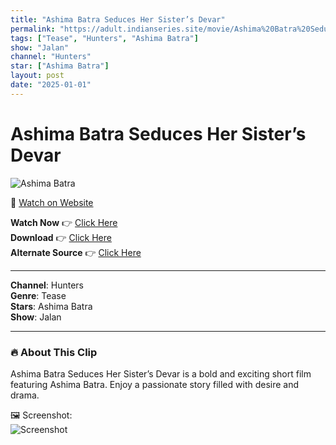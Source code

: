 ```yaml
---
title: "Ashima Batra Seduces Her Sister’s Devar"
permalink: "https://adult.indianseries.site/movie/Ashima%20Batra%20Seduces%20Her%20Sister%E2%80%99s%20Devar"
tags: ["Tease", "Hunters", "Ashima Batra"]
show: "Jalan"
channel: "Hunters"
star: ["Ashima Batra"]
layout: post
date: "2025-01-01"
---
```


# Ashima Batra Seduces Her Sister’s Devar

![Ashima Batra](https://shorts.desisins.com/wp-content/uploads/2024/04/Ashima-Batra-DesiSins.com_.jpg)

🔗 [Watch on Website](https://adult.indianseries.site/movie/Ashima%20Batra%20Seduces%20Her%20Sister%E2%80%99s%20Devar)

**Watch Now** 👉 [Click Here](https://adult.indianseries.site/movie/Ashima%20Batra%20Seduces%20Her%20Sister%E2%80%99s%20Devar)  
**Download** 👉 [Click Here](https://adult.indianseries.site/movie/Ashima%20Batra%20Seduces%20Her%20Sister%E2%80%99s%20Devar)  
**Alternate Source** 👉 [Click Here](https://adult.indianseries.site/movie/Ashima%20Batra%20Seduces%20Her%20Sister%E2%80%99s%20Devar)

---

**Channel**: Hunters  
**Genre**: Tease  
**Stars**: Ashima Batra  
**Show**: Jalan

---

### 🔥 About This Clip

Ashima Batra Seduces Her Sister’s Devar is a bold and exciting short film featuring Ashima Batra. Enjoy a passionate story filled with desire and drama.
 
🖼️ Screenshot:  
![Screenshot](https://shorts.desisins.com/wp-content/uploads/2024/04/Ashima-Batra-DesiSins.com_.jpg)
